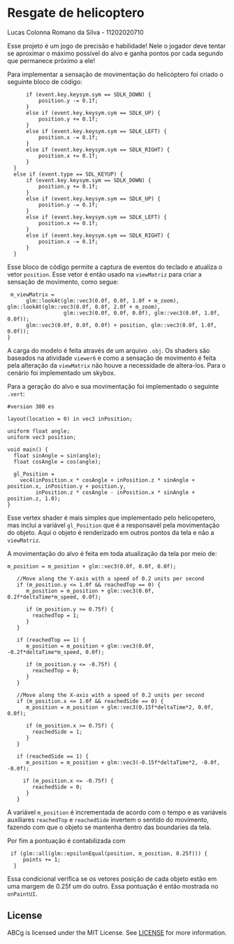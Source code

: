 # Resgate de helicoptero
Lucas Colonna Romano da Silva - 11202020710

Esse projeto é um jogo de precisão e habilidade! Nele o jogador deve tentar se aproximar o máximo possível do alvo e ganha pontos por cada segundo que permanece próximo a ele!

Para implementar a sensação de movimentação do helicóptero foi criado o seguinte bloco de código: 

```if (event.type == SDL_KEYDOWN) {
      if (event.key.keysym.sym == SDLK_DOWN) {
          position.y -= 0.1f;
      }
      else if (event.key.keysym.sym == SDLK_UP) {
          position.y += 0.1f;
      }
      else if (event.key.keysym.sym == SDLK_LEFT) {
          position.x -= 0.1f;
      }
      else if (event.key.keysym.sym == SDLK_RIGHT) {
          position.x += 0.1f;
      }
  }
  else if (event.type == SDL_KEYUP) {
      if (event.key.keysym.sym == SDLK_DOWN) {
          position.y += 0.1f;
      }
      else if (event.key.keysym.sym == SDLK_UP) {
          position.y -= 0.1f;
      }
      else if (event.key.keysym.sym == SDLK_LEFT) {
          position.x += 0.1f;
      }
      else if (event.key.keysym.sym == SDLK_RIGHT) {
          position.x -= 0.1f;
      }
  }
```

Esse bloco de código permite a captura de eventos do teclado e atualiza o vetor `position`. Esse vetor é então usado na `viewMatriz` para criar a sensação de movimento, como segue: 
```
 m_viewMatrix =
      glm::lookAt(glm::vec3(0.0f, 0.0f, 1.0f + m_zoom),	glm::lookAt(glm::vec3(0.0f, 0.0f, 2.0f + m_zoom),
                  glm::vec3(0.0f, 0.0f, 0.0f), glm::vec3(0.0f, 1.0f, 0.0f));
      glm::vec3(0.0f, 0.0f, 0.0f) + position, glm::vec3(0.0f, 1.0f, 0.0f));
}
```

A carga do modelo é feita através de um arquivo `.obj`. Os shaders são baseados na atividade `viewer6` e como a sensação de movimento é feita pela alteração da `viewMatrix` não houve a necessidade de altera-los. Para o cenário foi implementado um skybox. 

Para a geração do alvo e sua movimentação foi implementado o seguinte `.vert`:

```
#version 300 es

layout(location = 0) in vec3 inPosition;

uniform float angle;
uniform vec3 position;

void main() {
  float sinAngle = sin(angle);
  float cosAngle = cos(angle);

  gl_Position =
    vec4(inPosition.x * cosAngle + inPosition.z * sinAngle + position.x, inPosition.y + position.y,
         inPosition.z * cosAngle - inPosition.x * sinAngle + position.z, 1.0);
}
``` 
Esse vertex shader é mais simples que implementado pelo helicopetero, mas inclui a variável `gl_Position` que é a responsavél pela movimentação do objeto. Aqui o objeto é renderizado em outros pontos da tela e não a `viewMatriz`.

A movimentação do alvo é feita em toda atualização da tela por meio de: 

```
m_position = m_position + glm::vec3(0.0f, 0.0f, 0.0f);

   //Move along the Y-axis with a speed of 0.2 units per second
   if (m_position.y <= 1.0f && reachedTop == 0) {
      m_position = m_position + glm::vec3(0.0f, 0.2f*deltaTime*m_speed, 0.0f);  

      if (m_position.y >= 0.75f) {
        reachedTop = 1;
      }
   }

   if (reachedTop == 1) {
      m_position = m_position + glm::vec3(0.0f, -0.2f*deltaTime*m_speed, 0.0f);  

      if (m_position.y <= -0.75f) {
        reachedTop = 0;
      }
   }

   //Move along the X-axis with a speed of 0.2 units per second
   if (m_position.x <= 1.0f && reachedSide == 0) {
      m_position = m_position + glm::vec3(0.15f*deltaTime*2, 0.0f, 0.0f);  

      if (m_position.x >= 0.75f) {
        reachedSide = 1;
      }
   }

   if (reachedSide == 1) {
      m_position = m_position + glm::vec3(-0.15f*deltaTime*2, -0.0f, -0.0f);  

     if (m_position.x <= -0.75f) {
        reachedSide = 0;
      }
   }
```
A variável `m_position` é incrementada de acordo com o tempo e as variáveis auxiliares `reachedTop` e `reachedSide` invertem o sentido do movimento, fazendo com que o objeto se mantenha dentro das boundaries da tela. 

Por fim a pontuação é contabilizada com 
```
 if (glm::all(glm::epsilonEqual(position, m_position, 0.25f))) {
     points += 1;
  }
```
Essa condicional verifica se os vetores posição de cada objeto estão em uma margem de 0.25f um do outro.
Essa pontuação é então mostrada no `onPaintUI`.

## License

ABCg is licensed under the MIT License. See [LICENSE](https://github.com/hbatagelo/abcg/blob/main/LICENSE) for more information.
